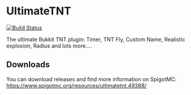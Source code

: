 # UltimateTNT
[![Build Status](https://travis-ci.org/MrMicky-FR/UltimateTNT.svg?branch=master)](https://travis-ci.org/MrMicky-FR/UltimateTNT)

The ultimate Bukkit TNT plugin: Timer, TNT Fly, Custom Name, Realistic explosion, Radius and lots more....

## Downloads
You can download releases and find more information on SpigotMC: https://www.spigotmc.org/resources/ultimatetnt.49388/
